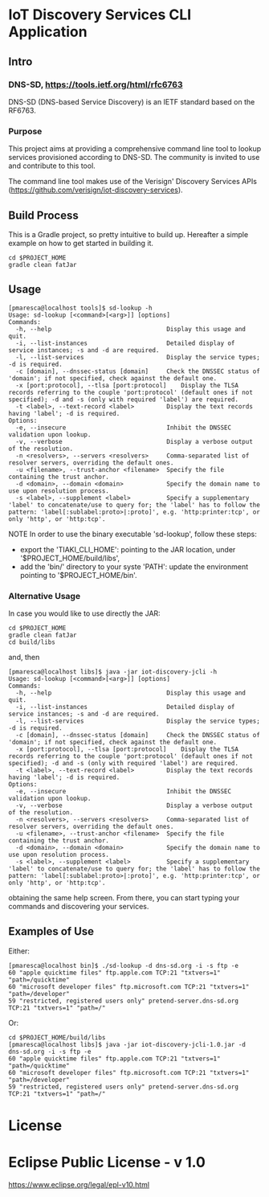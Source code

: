 # IoT Discovery Services CLI Application

## Intro

### DNS-SD, https://tools.ietf.org/html/rfc6763
DNS-SD (DNS-based Service Discovery) is an IETF standard based on the RF6763.

### Purpose
This project aims at providing a comprehensive command line tool to lookup services provisioned according to DNS-SD. The community is invited to use and contribute to this tool.

The command line tool makes use of the Verisign' Discovery Services APIs (https://github.com/verisign/iot-discovery-services).

## Build Process
This is a Gradle project, so pretty intuitive to build up. Hereafter a simple example on how to get started in building it.

```
cd $PROJECT_HOME
gradle clean fatJar
```

## Usage
```
[pmaresca@localhost tools]$ sd-lookup -h
Usage: sd-lookup [<command>[<arg>]] [options]
Commands:
  -h, --help                              	Display this usage and quit.
  -i, --list-instances                    	Detailed display of service instances; -s and -d are required.
  -l, --list-services                     	Display the service types; -d is required.
  -c [domain], --dnssec-status [domain]   	Check the DNSSEC status of 'domain'; if not specified, check against the default one.
  -x [port:protocol], --tlsa [port:protocol]	Display the TLSA records referring to the couple 'port:protocol' (default ones if not specified); -d and -s (only with required 'label') are required.
  -t <label>, --text-record <label>       	Display the text records having 'label'; -d is required.
Options:
  -e, --insecure                          	Inhibit the DNSSEC validation upon lookup.
  -v, --verbose                           	Display a verbose output of the resolution.
  -n <resolvers>, --servers <resolvers>   	Comma-separated list of resolver servers, overriding the default ones.
  -u <filename>, --trust-anchor <filename>	Specify the file containing the trust anchor.
  -d <domain>, --domain <domain>          	Specify the domain name to use upon resolution process.
  -s <label>, --supplement <label>        	Specify a supplementary 'label' to concatenate/use to query for; the 'label' has to follow the pattern: 'label[:sublabel:proto>|:proto]', e.g. 'http:printer:tcp', or only 'http', or 'http:tcp'.

```

NOTE In order to use the binary executable 'sd-lookup', follow these steps:
* export the 'TIAKI_CLI_HOME': pointing to the JAR location, under '$PROJECT_HOME/build/libs',
* add the 'bin/' directory to your syste 'PATH': update the environment pointing to '$PROJECT_HOME/bin'.

### Alternative Usage
In case you would like to use directly the JAR:

```
cd $PROJECT_HOME
gradle clean fatJar
cd build/libs
```

and, then

```
[pmaresca@localhost libs]$ java -jar iot-discovery-jcli -h
Usage: sd-lookup [<command>[<arg>]] [options]
Commands:
  -h, --help                              	Display this usage and quit.
  -i, --list-instances                    	Detailed display of service instances; -s and -d are required.
  -l, --list-services                     	Display the service types; -d is required.
  -c [domain], --dnssec-status [domain]   	Check the DNSSEC status of 'domain'; if not specified, check against the default one.
  -x [port:protocol], --tlsa [port:protocol]	Display the TLSA records referring to the couple 'port:protocol' (default ones if not specified); -d and -s (only with required 'label') are required.
  -t <label>, --text-record <label>       	Display the text records having 'label'; -d is required.
Options:
  -e, --insecure                          	Inhibit the DNSSEC validation upon lookup.
  -v, --verbose                           	Display a verbose output of the resolution.
  -n <resolvers>, --servers <resolvers>   	Comma-separated list of resolver servers, overriding the default ones.
  -u <filename>, --trust-anchor <filename>	Specify the file containing the trust anchor.
  -d <domain>, --domain <domain>          	Specify the domain name to use upon resolution process.
  -s <label>, --supplement <label>        	Specify a supplementary 'label' to concatenate/use to query for; the 'label' has to follow the pattern: 'label[:sublabel:proto>|:proto]', e.g. 'http:printer:tcp', or only 'http', or 'http:tcp'.

```

obtaining the same help screen. From there, you can start typing your commands and discovering your services.

## Examples of Use

Either:

```
[pmaresca@localhost bin]$ ./sd-lookup -d dns-sd.org -i -s ftp -e
60 "apple quicktime files" ftp.apple.com TCP:21 "txtvers=1" "path=/quicktime"
60 "microsoft developer files" ftp.microsoft.com TCP:21 "txtvers=1" "path=/developer"
59 "restricted, registered users only" pretend-server.dns-sd.org TCP:21 "txtvers=1" "path=/"
```

Or:

```
cd $PROJECT_HOME/build/libs
[pmaresca@localhost libs]$ java -jar iot-discovery-jcli-1.0.jar -d dns-sd.org -i -s ftp -e
60 "apple quicktime files" ftp.apple.com TCP:21 "txtvers=1" "path=/quicktime"
60 "microsoft developer files" ftp.microsoft.com TCP:21 "txtvers=1" "path=/developer"
59 "restricted, registered users only" pretend-server.dns-sd.org TCP:21 "txtvers=1" "path=/"
```


# License
Eclipse Public License - v 1.0
=======
https://www.eclipse.org/legal/epl-v10.html
